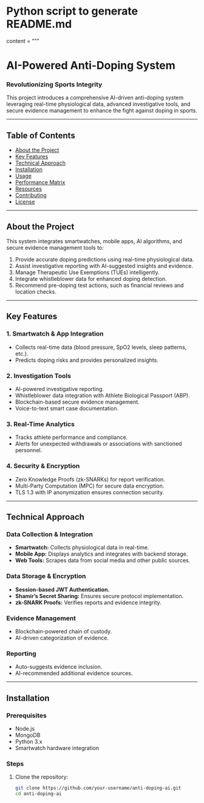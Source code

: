 # Python script to generate README.md
content = """
# AI-Powered Anti-Doping System

### Revolutionizing Sports Integrity

This project introduces a comprehensive AI-driven anti-doping system leveraging real-time physiological data, advanced investigative tools, and secure evidence management to enhance the fight against doping in sports.

---

## Table of Contents
- [About the Project](#about-the-project)
- [Key Features](#key-features)
- [Technical Approach](#technical-approach)
- [Installation](#installation)
- [Usage](#usage)
- [Performance Matrix](#performance-matrix)
- [Resources](#resources)
- [Contributing](#contributing)
- [License](#license)

---

## About the Project

This system integrates smartwatches, mobile apps, AI algorithms, and secure evidence management tools to:
1. Provide accurate doping predictions using real-time physiological data.
2. Assist investigative reporting with AI-suggested insights and evidence.
3. Manage Therapeutic Use Exemptions (TUEs) intelligently.
4. Integrate whistleblower data for enhanced doping detection.
5. Recommend pre-doping test actions, such as financial reviews and location checks.

---

## Key Features

### 1. Smartwatch & App Integration
- Collects real-time data (blood pressure, SpO2 levels, sleep patterns, etc.).
- Predicts doping risks and provides personalized insights.

### 2. Investigation Tools
- AI-powered investigative reporting.
- Whistleblower data integration with Athlete Biological Passport (ABP).
- Blockchain-based secure evidence management.
- Voice-to-text smart case documentation.

### 3. Real-Time Analytics
- Tracks athlete performance and compliance.
- Alerts for unexpected withdrawals or associations with sanctioned personnel.

### 4. Security & Encryption
- Zero Knowledge Proofs (zk-SNARKs) for report verification.
- Multi-Party Computation (MPC) for secure data encryption.
- TLS 1.3 with IP anonymization ensures connection security.

---

## Technical Approach

### Data Collection & Integration
- **Smartwatch:** Collects physiological data in real-time.
- **Mobile App:** Displays analytics and integrates with backend storage.
- **Web Tools:** Scrapes data from social media and other public sources.

### Data Storage & Encryption
- **Session-based JWT Authentication.**
- **Shamir’s Secret Sharing:** Ensures secure protocol implementation.
- **zk-SNARK Proofs:** Verifies reports and evidence integrity.

### Evidence Management
- Blockchain-powered chain of custody.
- AI-driven categorization of evidence.

### Reporting
- Auto-suggests evidence inclusion.
- AI-recommended additional evidence sources.

---

## Installation

### Prerequisites
- Node.js
- MongoDB
- Python 3.x
- Smartwatch hardware integration

### Steps
1. Clone the repository:
   ```bash
   git clone https://github.com/your-username/anti-doping-ai.git
   cd anti-doping-ai

